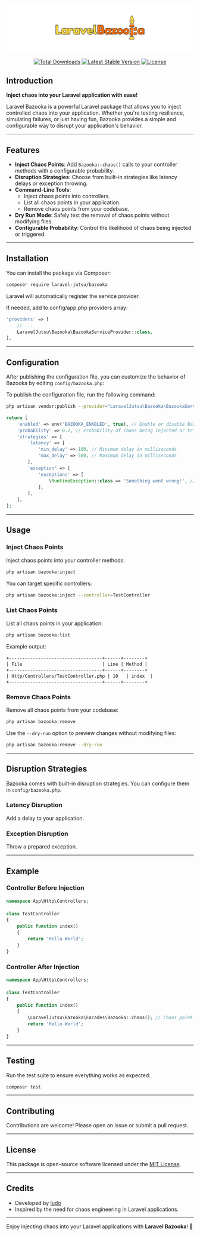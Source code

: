 <p align="center"><img src="/art/logo-ghost.png" alt="Logo Laravel Bazooka" style="max-width: 100%;"></p>

<p align="center">
    <a href="https://packagist.org/packages/laraveljutsu/bazooka"><img src="https://img.shields.io/packagist/dt/laraveljutsu/bazooka" alt="Total Downloads"></a>
    <a href="https://packagist.org/packages/laraveljutsu/bazooka"><img src="https://img.shields.io/packagist/v/laraveljutsu/bazooka" alt="Latest Stable Version"></a>
    <a href="https://packagist.org/packages/laraveljutsu/bazooka"><img src="https://img.shields.io/packagist/l/laraveljutsu/bazooka" alt="License"></a>
</p>

## Introduction

**Inject chaos into your Laravel application with ease!**

Laravel Bazooka is a powerful Laravel package that allows you to inject controlled chaos into your application. Whether you're testing resilience, simulating failures, or just having fun, Bazooka provides a simple and configurable way to disrupt your application's behavior.

---

## Features

- **Inject Chaos Points**: Add `Bazooka::chaos()` calls to your controller methods with a configurable probability.
- **Disruption Strategies**: Choose from built-in strategies like latency delays or exception throwing.
- **Command-Line Tools**:
  - Inject chaos points into controllers.
  - List all chaos points in your application.
  - Remove chaos points from your codebase.
- **Dry Run Mode**: Safely test the removal of chaos points without modifying files.
- **Configurable Probability**: Control the likelihood of chaos being injected or triggered.

---

## Installation

You can install the package via Composer:

```bash
composer require laravel-jutsu/bazooka
```

Laravel will automatically register the service provider.

If needed, add to config/app.php providers array:

```php
'providers' => [
    // ...
    LaravelJutsu\Bazooka\BazookaServiceProvider::class,
],
```

---

## Configuration

After publishing the configuration file, you can customize the behavior of Bazooka by editing `config/bazooka.php`:

To publish the configuration file, run the following command:

```bash
php artisan vendor:publish --provider="LaravelJutsu\Bazooka\BazookaServiceProvider" --tag="config"
```

```php
return [
    'enabled' => env('BAZOOKA_ENABLED', true), // Enable or disable Bazooka globally
    'probability' => 0.2, // Probability of chaos being injected or triggered (0 to 1)
    'strategies' => [
        'latency' => [
            'min_delay' => 100, // Minimum delay in milliseconds
            'max_delay' => 500, // Maximum delay in milliseconds
        ],
        'exception' => [
            'exceptions' => [
                \RuntimeException::class => 'Something went wrong!', // Exception class and message
            ],
        ],
    ],
];
```

---

## Usage

### Inject Chaos Points

Inject chaos points into your controller methods:

```bash
php artisan bazooka:inject
```

You can target specific controllers:

```bash
php artisan bazooka:inject --controller=TestController
```

### List Chaos Points

List all chaos points in your application:

```bash
php artisan bazooka:list
```

Example output:

```
+-----------------------------------+------+--------+
| File                              | Line | Method |
+-----------------------------------+------+--------+
| Http/Controllers/TestController.php | 10   | index  |
+-----------------------------------+------+--------+
```

### Remove Chaos Points

Remove all chaos points from your codebase:

```bash
php artisan bazooka:remove
```

Use the `--dry-run` option to preview changes without modifying files:

```bash
php artisan bazooka:remove --dry-run
```

---

## Disruption Strategies

Bazooka comes with built-in disruption strategies. You can configure them in `config/bazooka.php`.

### Latency Disruption

Add a delay to your application.

### Exception Disruption

Throw a prepared exception.

---

## Example

### Controller Before Injection

```php
namespace App\Http\Controllers;

class TestController
{
    public function index()
    {
        return 'Hello World';
    }
}
```

### Controller After Injection

```php
namespace App\Http\Controllers;

class TestController
{
    public function index()
    {
        \LaravelJutsu\Bazooka\Facades\Bazooka::chaos(); // Chaos point injected here
        return 'Hello World';
    }
}
```

---

## Testing

Run the test suite to ensure everything works as expected:

```bash
composer test
```

---

## Contributing

Contributions are welcome! Please open an issue or submit a pull request.

---

## License

This package is open-source software licensed under the [MIT License](LICENSE).

---

## Credits

- Developed by [ludo](https://github.com/ludoguenet)
- Inspired by the need for chaos engineering in Laravel applications.

---

Enjoy injecting chaos into your Laravel applications with **Laravel Bazooka**! 🎉
